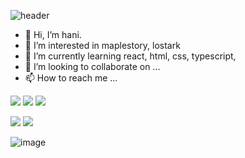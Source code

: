 ![header](https://capsule-render.vercel.app/api?type=cylinder&color=auto&height=300&section=header&text=READ.%20hani&fontSize=90)


- 👋 Hi, I’m hani. 
- 👀 I’m interested in maplestory, lostark
- 🌱 I’m currently learning react, html, css, typescript, 
- 💞️ I’m looking to collaborate on ...
- 📫 How to reach me ...

<img src="https://img.shields.io/badge/React-61DAFB?style=flat-square&logo=react&logoColor=white"/></a>
<img src="https://img.shields.io/badge/Adobe Photoshop-31A8FF?style=flat-square&logo=adobephotoshop&logoColor=white"/></a>
<img src="https://img.shields.io/badge/StyledComponents&Emotion-DB7093?style=flat-square&logo=StyledComponents&logoColor=white"/></a>

<img src="https://img.shields.io/badge/Notion-black?style=flat-square&logo=notion&logoColor=white"/></a>
<img src="https://img.shields.io/badge/GitHub-181717?style=flat-square&logo=github&logoColor=white"/></a>


![image](https://user-images.githubusercontent.com/14309582/176609319-bce22c46-db1b-46b8-81ae-4e97627364cf.png)


<!---
HANImoon1004/HANImoon1004 is a ✨ special ✨ repository because its `README.md` (this file) appears on your GitHub profile.
You can click the Preview link to take a look at your changes.
--->
